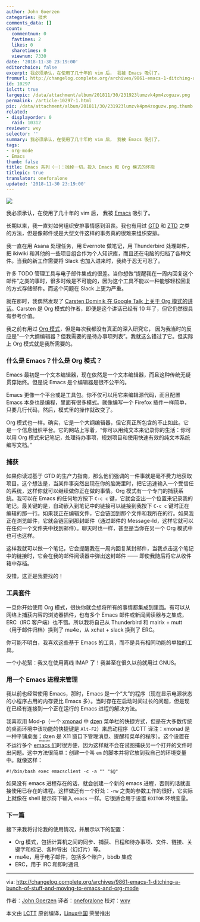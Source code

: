 ```yaml
---
author: John Goerzen
categories: 技术
comments_data: []
count:
  commentnum: 0
  favtimes: 2
  likes: 0
  sharetimes: 0
  viewnum: 7330
date: '2018-11-30 23:19:00'
editorchoice: false
excerpt: 我必须承认，在使用了几十年的 vim 后， 我被 Emacs 吸引了。
fromurl: http://changelog.complete.org/archives/9861-emacs-1-ditching-a-bunch-of-stuff-and-moving-to-emacs-and-org-mode
id: 10297
islctt: true
largepic: /data/attachment/album/201811/30/231923lumzvk4pm4zoguzw.png
permalink: /article-10297-1.html
pic: /data/attachment/album/201811/30/231923lumzvk4pm4zoguzw.png.thumb.jpg
related:
- displayorder: 0
  raid: 10312
reviewer: wxy
selector: ''
summary: 我必须承认，在使用了几十年的 vim 后， 我被 Emacs 吸引了。
tags:
- org-mode
- Emacs
thumb: false
title: Emacs 系列（一）：抛掉一切，投入 Emacs 和 Org 模式的怀抱
titlepic: true
translator: oneforalone
updated: '2018-11-30 23:19:00'
---
```


![](/data/attachment/album/201811/30/231923lumzvk4pm4zoguzw.png)


我必须承认，在使用了几十年的 vim 后， 我被 [Emacs](https://www.gnu.org/software/emacs/) 吸引了。


长期以来，我一直对如何组织安排事情感到沮丧。我也有用过 [GTD](https://gettingthingsdone.com/) 和 [ZTD](https://zenhabits.net/zen-to-done-the-simple-productivity-e-book/) 之类的方法，但是像邮件或是大型文件这样的事务真的很难来组织安排。


我一直在用 Asana 处理任务，用 Evernote 做笔记，用 Thunderbird 处理邮件，把 ikiwiki 和其他的一些项目组合作为个人知识库，而且还在电脑的归档了各种文件。当我的新工作需要将 Slack 也加入进来时，我终于忍无可忍了。


许多 TODO 管理工具与电子邮件集成的很差。当你想做“提醒我在一周内回复这个邮件”之类的事时，很多时候是不可能的，因为这个工具不能以一种能够轻松回复的方式存储邮件。而这个问题在 Slack 上更为严重。


就在那时，我偶然发现了 [Carsten Dominik 在 Google Talk 上关于 Org 模式的讲话](https://www.youtube.com/watch?v=oJTwQvgfgMM)。Carsten 是 Org 模式的作者，即便是这个讲话已经有 10 年了，但它仍然很具有参考价值。


我之前有用过 [Org 模式](https://orgmode.org/)，但是每次我都没有真正的深入研究它， 因为我当时的反应是“一个大纲编辑器？但我需要的是待办事项列表”。我就这么错过了它。但实际上 Org 模式就是我所需要的。


### 什么是 Emacs？什么是 Org 模式？


Emacs 最初是一个文本编辑器，现在依然是一个文本编辑器，而且这种传统无疑贯穿始终。但是说 Emacs 是个编辑器是很不公平的。


Emacs 更像一个平台或是工具包。你不仅可以用它来编辑源代码，而且配置 Emacs 本身也是编程，里面有很多模式。就像编写一个 Firefox 插件一样简单，只要几行代码，然后，模式里的操作就改变了。


Org 模式也一样。确实，它是一个大纲编辑器，但它真正所包含的不止如此。它是一个信息组织平台。它的网站上写着，“你可以用纯文本来记录你的生活：你可以用 Org 模式来记笔记，处理待办事项，规划项目和使用快速有效的纯文本系统编写文档。”


### 捕获


如果你读过基于 GTD 的生产力指南，那么他们强调的一件事就是毫不费力地获取项目。这个想法是，当某件事突然出现在你的脑海里时，把它迅速输入一个受信任的系统，这样你就可以继续做你正在做的事情。Org 模式有一个专门的捕获系统。我可以在 Emacs 的任何地方按下 `C-c c` 键，它就会空出一个位置来记录我的笔记。最关键的是，自动嵌入到笔记中的链接可以链接到我按下 `C-c c` 键时正在编辑的那一行。如果我正在编辑文件，它会链回到那个文件和我所在的行。如果我正在浏览邮件，它就会链回到那封邮件（通过邮件的 Message-Id，这样它就可以在任何一个文件夹中找到邮件）。聊天时也一样，甚至是当你在另一个 Org 模式中也可也这样。


这样我就可以做一个笔记，它会提醒我在一周内回复某封邮件，当我点击这个笔记中的链接时，它会在我的邮件阅读器中弹出这封邮件 —— 即使我随后将它从收件箱中存档。


没错，这正是我要找的！


### 工具套件


一旦你开始使用 Org 模式，很快你就会想将所有的事情都集成到里面。有可以从网络上捕获内容的浏览器插件，也有多个 Emacs 邮件或新闻阅读器与之集成，ERC（IRC 客户端）也不错。所以我将自己从 Thunderbird 和 mairix + mutt （用于邮件归档）换到了 mu4e，从 xchat + slack 换到了 ERC。


你可能不明白，我喜欢这些基于 Emacs 的工具，而不是具有相同功能的单独的工具。


一个小花絮：我又在使用离线 IMAP 了！我甚至在很久以前就用过 GNUS。


### 用一个 Emacs 进程来管理


我以前也经常使用 Emacs，那时，Emacs 是一个“大”的程序（现在显示电源状态的小程序占用的内存要比 Emacs 多）。当时存在在启动时间过长的问题，但是现在已经有连接到一个正在运行的 Emacs 进程的解决方法。


我喜欢用 Mod-p（一个 [xmonad](https://wiki.archlinux.org/index.php/Xmonad_(%E7%AE%80%E4%BD%93%E4%B8%AD%E6%96%87)) 中 [dzen](http://robm.github.io/dzen/) 菜单栏的快捷方式，但是在大多数传统的桌面环境中该功能的快捷键是 `Alt-F2`）来启动程序（LCTT 译注：xmonad 是一种平铺桌面；dzen 是 X11 窗口下管理消息、提醒和菜单的程序）。这个设置在不运行多个<ruby> <a href="https://www.emacswiki.org/emacs/Emacsen">  emacs 们 </a> <rt>  emacsen </rt></ruby>时很方便，因为这样就不会在试图捕获另一个打开的文件时出问题。这中方法很简单：创建一个叫 `em` 的脚本并将它放到我自己的环境变量中。就像这样：



```
#!/bin/bash exec emacsclient -c -a "" "$@"
```

如果没有 emacs 进程存在的话，就会创建一个新的 emacs 进程，否则的话就直接使用已存在的进程。这样做还有一个好处：`-nw` 之类的参数工作的很好，它实际上就像在 shell 提示符下输入 `emacs` 一样。它很适合用于设置 `EDITOR` 环境变量。


### 下一篇


接下来我将讨论我的使用情况，并展示以下的配置：


* Org 模式，包括计算机之间的同步、捕获、日程和待办事项、文件、链接、关键字和标记、各种导出（幻灯片）等。
* mu4e，用于电子邮件，包括多个账户，bbdb 集成
* ERC，用于 IRC 和即时通讯




---


via: <http://changelog.complete.org/archives/9861-emacs-1-ditching-a-bunch-of-stuff-and-moving-to-emacs-and-org-mode>


作者：[John Goerzen](http://changelog.complete.org/archives/author/jgoerzen) 译者：[oneforalone](https://github.com/oneforalone) 校对：[wxy](https://github.com/wxy)


本文由 [LCTT](https://github.com/LCTT/TranslateProject) 原创编译，[Linux中国](https://linux.cn/) 荣誉推出
